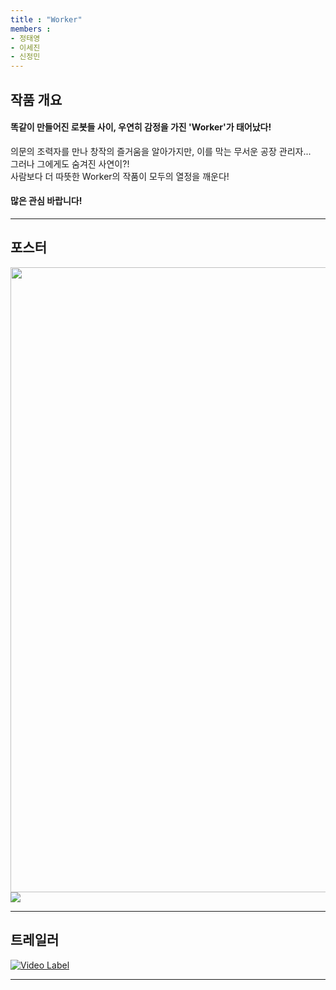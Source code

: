 ```yaml
---
title : "Worker"
members : 
- 정태영
- 이세진
- 신정민
---
```


## 작품 개요  

  
#### 똑같이 만들어진 로봇들 사이, 우연히 감정을 가진 'Worker'가 태어났다!  

 의문의 조력자를 만나 창작의 즐거움을 알아가지만, 이를 막는 무서운 공장 관리자...  
 그러나 그에게도 숨겨진 사연이?!     
 사람보다 더 따뜻한 Worker의 작품이 모두의 열정을 깨운다!  
 
#### 많은 관심 바랍니다!  
 
---

## 포스터  

<img src="https://github.com/user-attachments/assets/fb58b731-3708-47b7-b748-08a348bb1b05" width="653" height="1000"/>
<img src="https://github.com/user-attachments/assets/fb58b731-3708-47b7-b748-08a348bb1b05" style="max-width:10%; height:auto;" />

  
---  

## 트레일러

[![Video Label](http://img.youtube.com/vi/1OXSz421ij4/0.jpg)](https://youtu.be/1OXSz421ij4?t=0s)

---
